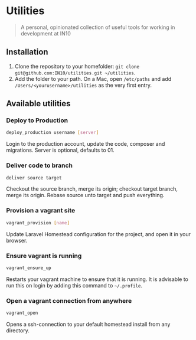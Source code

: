# Utilities
> A personal, opinionated collection of useful tools for working in development at IN10

## Installation
1. Clone the repository to your homefolder: `git clone git@github.com:IN10/utilities.git ~/utilities`.
1. Add the folder to your path. On a Mac, open `/etc/paths` and add `/Users/<yourusername>/utilities` as the very first entry.

## Available utilities

### Deploy to Production
```bash
deploy_production username [server]
```
Login to the production account, update the code, composer and migrations. Server is optional, defaults to 01.

### Deliver code to branch
```bash
deliver source target
```
Checkout the source branch, merge its origin; checkout target branch, merge its origin. Rebase source unto target and push everything.

### Provision a vagrant site
```bash
vagrant_provision [name]
```
Update Laravel Homestead configuration for the project, and open it in your browser.

### Ensure vagrant is running
```bash
vagrant_ensure_up
```
Restarts your vagrant machine to ensure that it is running. It is advisable to run this on login by adding this command to `~/.profile`.

### Open a vagrant connection from anywhere
```bash
vagrant_open
```
Opens a ssh-connection to your default homestead install from any directory.

